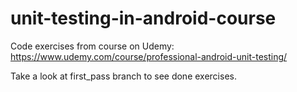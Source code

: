 # unit-testing-in-android-course

Code exercises from course on Udemy: https://www.udemy.com/course/professional-android-unit-testing/

Take a look at first_pass branch to see done exercises.
